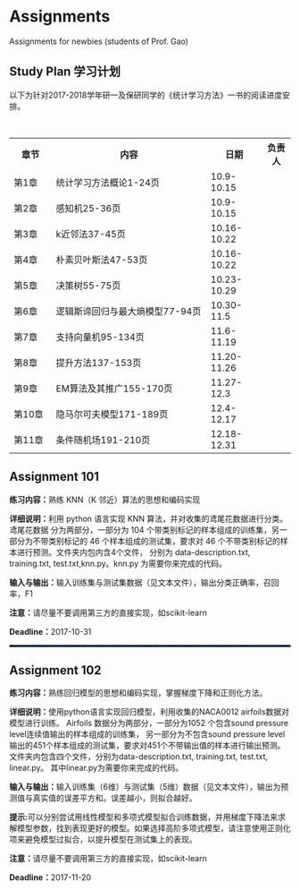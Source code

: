 # Assignments
Assignments for newbies (students of Prof. Gao)

<h2>Study Plan 学习计划</h2>
<p>以下为针对2017-2018学年研一及保研同学的《统计学习方法》一书的阅读进度安排。</p>
<div>
 <table class="table table-hover table-bordered">
  <tr>
    <th width="15%" scope="col"> 章节 </th>
    <th width="55%" scope="col"> 内容 </th>
    <th scope="col"> 日期 </th>
    <th scope="col" class="text-center"> 负责人 </th>
    </tr>
  <tr>
    <td>第1章</td>
    <td>统计学习方法概论1-24页</td>
    <td>10.9-10.15</td>
    <td> </td>
    </tr> 
     <tr>
    <td>第2章</td>
    <td>感知机25-36页</td>
    <td>10.9-10.15</td>
    <td>  </td>
    </tr>
     <tr>
    <td>第3章</td>
    <td>k近邻法37-45页</td>
    <td>10.16-10.22</td>
    <td> </td>
    </tr> 
     <tr>
    <td>第4章</td>
    <td>朴素贝叶斯法47-53页</td>
    <td>10.16-10.22</td>
    <td>  </td>
    </tr>
        <tr>
    <td>第5章</td>
    <td>决策树55-75页</td>
    <td>10.23-10.29</td>
    <td>  </td>
    </tr>
     <tr>
    <td>第6章</td>
    <td>逻辑斯谛回归与最大熵模型77-94页</td>
    <td>10.30-11.5</td>
    <td> </td>
    </tr> 
     <tr>
    <td>第7章</td>
    <td>支持向量机95-134页</td>
    <td>11.6-11.19</td>
    <td>  </td>
    </tr>
    <tr>
    <td>第8章</td>
    <td>提升方法137-153页</td>
    <td>11.20-11.26</td>
    <td>  </td>
    </tr>
        <tr>
    <td>第9章</td>
    <td>EM算法及其推广155-170页</td>
    <td>11.27-12.3</td>
    <td>  </td>
    </tr>
     <tr>
    <td>第10章</td>
    <td>隐马尔可夫模型171-189页</td>
    <td>12.4-12.17</td>
    <td> </td>
    </tr> 
     <tr>
    <td>第11章</td>
    <td>条件随机场191-210页</td>
    <td>12.18-12.31</td>
    <td>  </td>
    </tr>
  </table>
  </div>




<h2>Assignment 101 </h2>
<div>
<p>
<b>练习内容：</b>熟练 KNN（K 邻近）算法的思想和编码实现
</p>

<p>
<b>详细说明：</b>利用 python 语言实现 KNN 算法，并对收集的鸢尾花数据进行分类。鸢尾花数据
分为两部分，一部分为 104 个带类别标记的样本组成的训练集，另一部分为不带类别标记的
46 个样本组成的测试集，要求对 46 个不带类别标记的样本进行预测。文件夹内包内含4个文件，
分别为 data-description.txt, training.txt, test.txt,knn.py。knn.py 为需要你来完成的代码。
</p>
<p>
<b>输入与输出：</b>输入训练集与测试集数据（见文本文件），输出分类正确率，召回率，F1
</p>
<P>
<b>注意：</b>请尽量不要调用第三方的直接实现，如scikit-learn
</P>
<P>
<b>Deadline：</b>2017-10-31
</P>
</div>

<hr style=" height:2px;border:none;border-top:2px dotted #185598;" />

<h2>Assignment 102 </h2>
<div>
<p>
<b>练习内容：</b>熟练回归模型的思想和编码实现，掌握梯度下降和正则化方法。
</p>

<p>
<b>详细说明：</b>使用python语言实现回归模型，利用收集的NACA0012 airfoils数据对模型进行训练。
Airfoils 数据分为两部分，一部分为1052 个包含sound pressure level连续值输出的样本组成的训练集，
另一部分为不包含sound pressure level输出的451个样本组成的测试集，要求对451个不带输出值的样本进行输出预测。
文件夹内包含四个文件，分别为data-description.txt, training.txt, test.txt, linear.py。
其中linear.py为需要你来完成的代码。
</p>
<p>
<b>输入与输出：</b>输入训练集（6维）与测试集（5维）数据（见文本文件），输出为预测值与真实值的误差平方和。误差越小，则拟合越好。
</p>
<p>
<b>提示:</b>可以分别尝试用线性模型和多项式模型拟合训练数据，并用梯度下降法来求解模型参数，找到表现更好的模型。如果选择高阶多项式模型，请注意使用正则化项来避免模型过拟合，以提升模型在测试集上的表现。
</p>
<P>
<b>注意：</b>请尽量不要调用第三方的直接实现，如scikit-learn
</P>
<P>
<b>Deadline：</b>2017-11-20
</P>
</div>

